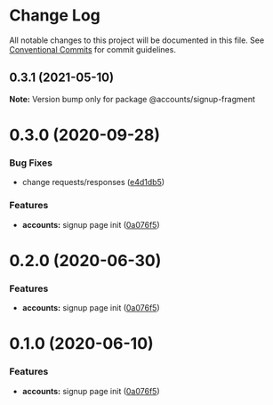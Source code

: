# Change Log

All notable changes to this project will be documented in this file.
See [Conventional Commits](https://conventionalcommits.org) for commit guidelines.

## 0.3.1 (2021-05-10)

**Note:** Version bump only for package @accounts/signup-fragment





# 0.3.0 (2020-09-28)


### Bug Fixes

* change requests/responses ([e4d1db5](https://github.com/Atlantis-Lab/serenity/commit/e4d1db5b4b7f030b962f0de06e6bb69ed8682966))


### Features

* **accounts:** signup page init ([0a076f5](https://github.com/Atlantis-Lab/serenity/commit/0a076f5fe60eb6cd005008c7bafdafb2b048627e))






# 0.2.0 (2020-06-30)

### Features

- **accounts:** signup page init ([0a076f5](https://github.com/atlantisunited/serenity/commit/0a076f5fe60eb6cd005008c7bafdafb2b048627e))

# 0.1.0 (2020-06-10)

### Features

- **accounts:** signup page init ([0a076f5](https://github.com/atlantisunited/serenity/commit/0a076f5fe60eb6cd005008c7bafdafb2b048627e))
